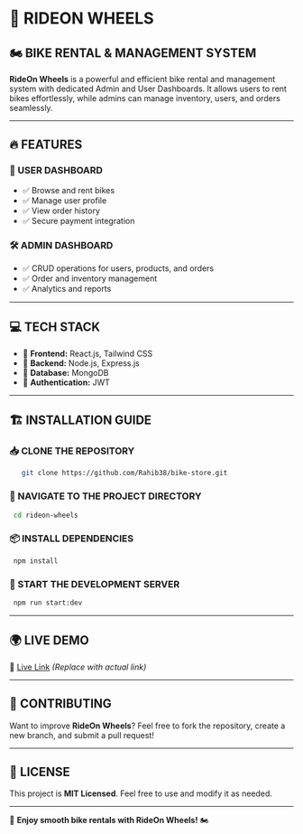 # 🚀 RIDEON WHEELS

## 🏍️ BIKE RENTAL & MANAGEMENT SYSTEM

**RideOn Wheels** is a powerful and efficient bike rental and management system with dedicated Admin and User Dashboards. It allows users to rent bikes effortlessly, while admins can manage inventory, users, and orders seamlessly.

---

## 🔥 FEATURES

### 👤 USER DASHBOARD
- ✅ Browse and rent bikes
- ✅ Manage user profile
- ✅ View order history
- ✅ Secure payment integration

### 🛠️ ADMIN DASHBOARD
- ✅ CRUD operations for users, products, and orders
- ✅ Order and inventory management
- ✅ Analytics and reports

---

## 💻 TECH STACK

- 🚀 **Frontend:** React.js, Tailwind CSS
- 🚀 **Backend:** Node.js, Express.js
- 🚀 **Database:** MongoDB
- 🚀 **Authentication:** JWT

---

## 🏗️ INSTALLATION GUIDE

### 📥 CLONE THE REPOSITORY
```bash
   git clone https://github.com/Rahib38/bike-store.git
```

### 📌 NAVIGATE TO THE PROJECT DIRECTORY
```bash
 cd rideon-wheels  
```

### 📦 INSTALL DEPENDENCIES
```bash
 npm install  
```

### 🚀 START THE DEVELOPMENT SERVER
```bash
 npm run start:dev
```

---

## 🌍 LIVE DEMO
🔗 [Live Link](https://bike-shop-gamma.vercel.app) *(Replace with actual link)*

---

## 🤝 CONTRIBUTING

Want to improve **RideOn Wheels**? Feel free to fork the repository, create a new branch, and submit a pull request!

---

## 📜 LICENSE

This project is **MIT Licensed**. Feel free to use and modify it as needed.

---

🚀 **Enjoy smooth bike rentals with RideOn Wheels!** 🏍️

